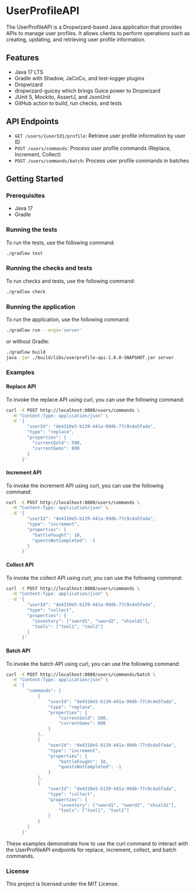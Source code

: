 # UserProfileAPI

The UserProfileAPI is a Dropwizard-based Java application that provides APIs to manage user profiles. It allows clients to perform operations such as creating, updating, and retrieving user profile information.

## Features

- Java 17 LTS
- Gradle with Shadow, JaCoCo, and test-logger plugins
- Dropwizard
- dropwizard-guicey which brings Guice power to Dropwizard
- JUnit 5, Mockito, AssertJ, and JsonUnit
- GitHub action to build, run checks, and tests

## API Endpoints

- `GET /users/{userId}/profile`: Retrieve user profile information by user ID
- `POST /users/commands`: Process user profile commands (Replace, Increment, Collect)
- `POST /users/commands/batch`: Process user profile commands in batches

## Getting Started

### Prerequisites

- Java 17
- Gradle

### Running the tests

To run the tests, use the following command:

```bash
./gradlew test
```

### Running the checks and tests

To run checks and tests, use the following command:

```bash
./gradlew check
```

### Running the application

To run the application, use the following command:

```bash
./gradlew run --args='server'
```

or without Gradle:

```bash
./gradlew build
java -jar ./build/libs/userprofile-api-1.0.0-SNAPSHOT.jar server
```

### Examples

#### Replace API

To invoke the replace API using curl, you can use the following command:

```bash
curl -X POST http://localhost:8080/users/commands \
  -H "Content-Type: application/json" \
  -d '{
        "userId": "de4310e5-b139-441a-99db-77c9c4a5fada",
        "type": "replace",
        "properties": {
          "currentGold": 500,
          "currentGems": 800
        }
      }'
```

#### Increment API

To invoke the increment API using curl, you can use the following command:

```bash
curl -X POST http://localhost:8080/users/commands \
  -H "Content-Type: application/json" \
  -d '{
        "userId": "de4310e5-b139-441a-99db-77c9c4a5fada",
        "type": "increment",
        "properties": {
          "battleFought": 10,
          "questsNotCompleted": -1
        }
      }'
```

#### Collect API

To invoke the collect API using curl, you can use the following command:

```bash
curl -X POST http://localhost:8080/users/commands \
  -H "Content-Type: application/json" \
  -d '{
        "userId": "de4310e5-b139-441a-99db-77c9c4a5fada",
        "type": "collect",
        "properties": {
          "inventory": ["sword1", "sword2", "shield1"],
          "tools": ["tool1", "tool2"]
        }
      }'
```
#### Batch API

To invoke the batch API using curl, you can use the following command:

```bash
curl -X POST http://localhost:8080/users/commands/batch \
  -H "Content-Type: application/json" \
  -d '{
        "commands": [
            {
                "userId": "de4310e5-b139-441a-99db-77c9c4a5fada",
                "type": "replace",
                "properties": {
                    "currentGold": 500,
                    "currentGems": 800
                }
            },
            {
                "userId": "de4310e5-b139-441a-99db-77c9c4a5fada",
                "type": "increment",
                "properties": {
                    "battleFought": 10,
                    "questsNotCompleted": -1
                }
            },
            {
                "userId": "de4310e5-b139-441a-99db-77c9c4a5fada",
                "type": "collect",
                "properties": {
                    "inventory": ["sword1", "sword2", "shield1"],
                    "tools": ["tool1", "tool2"]
                }
            }
        ]
      }'
```

These examples demonstrate how to use the curl command to interact with the UserProfileAPI endpoints for replace, increment, collect, and batch commands.


### License

This project is licensed under the MIT License.

